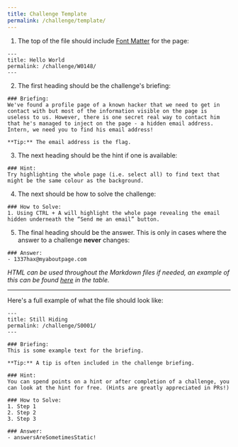 ```yaml
---
title: Challenge Template
permalink: /challenge/template/
---
```


1. The top of the file should include [Font Matter](https://jekyllrb.com/docs/front-matter/) for the page:
```
---
title: Hello World
permalink: /challenge/W0148/
---
```

2. The first heading should be the challenge's briefing:
```
### Briefing: 
We've found a profile page of a known hacker that we need to get in contact with but most of the information visible on the page is useless to us. However, there is one secret real way to contact him that he's managed to inject on the page - a hidden email address. Intern, we need you to find his email address! 

**Tip:** The email address is the flag. 
```

3. The next heading should be the hint if one is available:
```
### Hint: 
Try highlighting the whole page (i.e. select all) to find text that might be the same colour as the background. 
```

4. The next should be how to solve the challenge:
```
### How to Solve: 
1. Using CTRL + A will highlight the whole page revealing the email hidden underneath the “Send me an email” button. 
```

5. The final heading should be the answer. This is only in cases where the answer to a challenge **never** changes:
```
### Answer: 
- 1337hax@myaboutpage.com 
```
*HTML can be used throughout the Markdown files if needed, an example of this can be found [here](https://play.cyberstart.dev/challenge/W0001/) in the table.*

<hr>

Here's a full example of what the file should look like:
```
---
title: Still Hiding
permalink: /challenge/S0001/
---

### Briefing: 
This is some example text for the briefing.

**Tip:** A tip is often included in the challenge briefing.

### Hint:
You can spend points on a hint or after completion of a challenge, you can look at the hint for free. (Hints are greatly appreciated in PRs!)

### How to Solve: 
1. Step 1
2. Step 2
3. Step 3

### Answer:
- answersAreSometimesStatic!
```